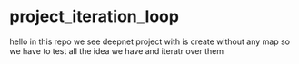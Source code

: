 # project_iteration_loop

hello 
in this repo we see deepnet project with is create without any map 
so we have to test all the idea we have and iteratr over them 